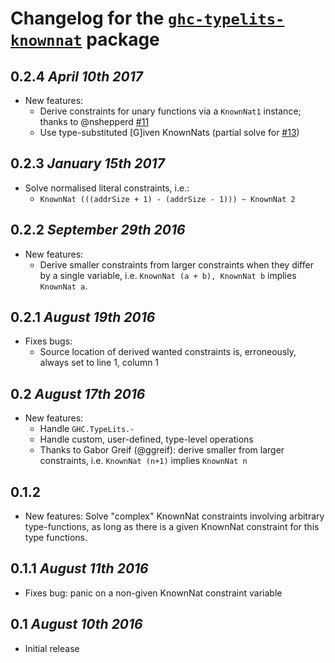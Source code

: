 # Changelog for the [`ghc-typelits-knownnat`](http://hackage.haskell.org/package/ghc-typelits-knownnat) package

## 0.2.4 *April 10th 2017*
* New features:
  * Derive constraints for unary functions via a `KnownNat1` instance; thanks to @nshepperd [#11](https://github.com/clash-lang/ghc-typelits-knownnat/pull/11)
  * Use type-substituted [G]iven KnownNats (partial solve for [#13](https://github.com/clash-lang/ghc-typelits-knownnat/issues/13))

## 0.2.3 *January 15th 2017*
* Solve normalised literal constraints, i.e.:
  * `KnownNat (((addrSize + 1) - (addrSize - 1))) ~ KnownNat 2`

## 0.2.2 *September 29th 2016*
* New features:
  * Derive smaller constraints from larger constraints when they differ by a single variable, i.e. `KnownNat (a + b), KnownNat b` implies `KnownNat a`.

## 0.2.1 *August 19th 2016*
* Fixes bugs:
  * Source location of derived wanted constraints is, erroneously, always set to line 1, column 1

## 0.2 *August 17th 2016*
* New features:
  * Handle `GHC.TypeLits.-`
  * Handle custom, user-defined, type-level operations
  * Thanks to Gabor Greif (@ggreif): derive smaller from larger constraints, i.e. `KnownNat (n+1)` implies `KnownNat n`

## 0.1.2
* New features: Solve "complex" KnownNat constraints involving arbitrary type-functions, as long as there is a given KnownNat constraint for this type functions.

## 0.1.1 *August 11th 2016*
* Fixes bug: panic on a non-given KnownNat constraint variable

## 0.1 *August 10th 2016*
* Initial release
